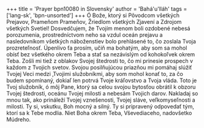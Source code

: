 +++
title = 'Prayer bpn10080 in Slovensky'
author = 'Bahá'u'lláh'
tags = ['lang-sk', 'bpn-unsorted']
+++
Ó Bože, ktorý si Pôvodcom všetkých Prejavov, Prameňom Prameňov, Žriedlom všetkých Zjavení a Zdrojom všetkých Svetiel! Dosvedčujem, že Tvojím menom boli ozdobené nebesá porozumenia, prostredníctvom neho sa vzdul oceán prejavu a nasledovníkom všetkých náboženstiev bolo prehlásené to, čo zoslala Tvoja prozreteľnosť.
Úpenlivo ťa prosím, učiň ma bohatým, aby som sa mohol obísť bez všetkého okrem Teba a stať sa nezávislým od kohokoľvek okrem Teba. Zošli mi tiež z oblakov Svojej štedrosti to, čo mi prinesie prospech v každom z Tvojich svetov. Svojou posilňujúcou priazňou mi pomáhaj slúžiť Tvojej Veci medzi ‚Tvojimi služobníkmi, aby som mohol konať to, za čo budem spomínaný, dokiaľ len potrvá Tvoje kráľovstvo a Tvoja vláda.
Toto je Tvoj služobník, ó môj Pane, ktorý sa celou svojou bytosťou obrátil k obzoru Tvojej štedrosti, oceánu Tvojej milosti a nebesám Tvojich darov. Nakladaj so mnou tak, ako prináleží Tvojej vznešenosti, Tvojej sláve, veľkomyseľnosti a milosti.
Ty si, vskutku, Boh mocný a silný. Ty si pripravený odpovedať tým, ktorí sa k Tebe modlia. Niet Boha okrem Teba, Vševediaceho, nadovšetko Múdreho.
